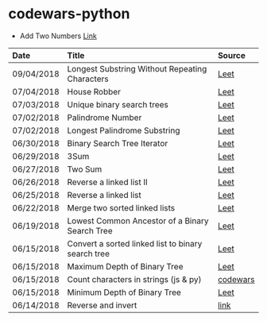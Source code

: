 # codewars-python

- Add Two Numbers [Link](https://leetcode.com/problems/add-two-numbers/description/)


| Date | Title | Source |
|:--|:--|:--|
| 09/04/2018 | Longest Substring Without Repeating Characters |[Leet](https://leetcode.com/problems/longest-substring-without-repeating-characters/description/)|
| 07/04/2018 | House Robber |[Leet](https://leetcode.com/problems/house-robber/description/)|
| 07/03/2018 | Unique binary search trees |[Leet](https://leetcode.com/problems/unique-binary-search-trees/description/)|
| 07/02/2018 | Palindrome Number|[Leet](https://leetcode.com/problems/palindrome-number/description/)|
| 07/02/2018 | Longest Palindrome Substring|[Leet](https://leetcode.com/problems/longest-palindromic-substring/description/)|
| 06/30/2018 | Binary Search Tree Iterator|[Leet](https://leetcode.com/problems/binary-search-tree-iterator/description/)|
| 06/29/2018 | 3Sum|[Leet](https://leetcode.com/problems/3sum/description/)|
| 06/27/2018 | Two Sum|[Leet](https://leetcode.com/problems/two-sum/description/)|
| 06/26/2018 | Reverse a linked list II|[Leet](https://leetcode.com/problems/reverse-linked-list-ii/description/)|
| 06/25/2018 | Reverse a linked list |[Leet](https://leetcode.com/problems/reverse-linked-list/description/)|
| 06/22/2018 | Merge two sorted linked lists |[Leet](https://leetcode.com/problems/merge-two-sorted-lists/description/)|
| 06/19/2018 | Lowest Common Ancestor of a Binary Search Tree |[Leet](https://leetcode.com/problems/lowest-common-ancestor-of-a-binary-search-tree/description/)|
| 06/15/2018 | Convert a sorted linked list to binary search tree |[Leet](https://leetcode.com/problems/convert-sorted-list-to-binary-search-tree/description/)|
| 06/15/2018 | Maximum Depth of Binary Tree |[Leet](https://leetcode.com/problems/maximum-depth-of-binary-tree/description/)|
| 06/15/2018 | Count characters in strings (js & py) |[codewars](https://www.codewars.com/kata/count-characters-in-your-string/train/javascript)|
| 06/15/2018 | Minimum Depth of Binary Tree  |[Leet](https://leetcode.com/problems/minimum-depth-of-binary-tree/description/)|
| 06/14/2018 | Reverse and invert  |[link](https://www.codewars.com/kata/reverse-and-invert/train/python)|
